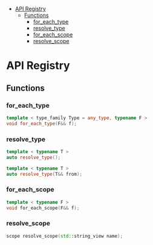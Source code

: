- [API Registry](#api-registry)
  - [Functions](#functions)
    - [for\_each\_type](#for_each_type)
    - [resolve\_type](#resolve_type)
    - [for\_each\_scope](#for_each_scope)
    - [resolve\_scope](#resolve_scope)

# API Registry

## Functions

### for_each_type

```cpp
template < type_family Type = any_type, typename F >
void for_each_type(F&& f);
```

### resolve_type

```cpp
template < typename T >
auto resolve_type();

template < typename T >
auto resolve_type(T&& from);
```

### for_each_scope

```cpp
template < typename F >
void for_each_scope(F&& f);
```

### resolve_scope

```cpp
scope resolve_scope(std::string_view name);
```
